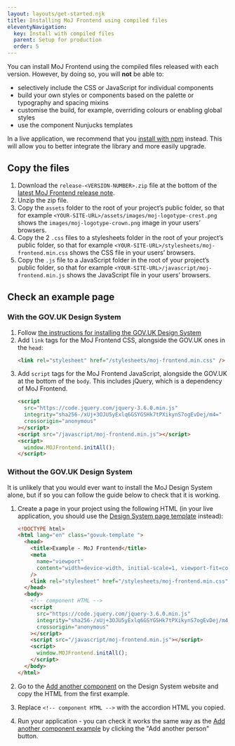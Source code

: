 ```yaml
---
layout: layouts/get-started.njk
title: Installing MoJ Frontend using compiled files
eleventyNavigation:
  key: Install with compiled files
  parent: Setup for production
  order: 5
---
```


You can install MoJ Frontend using the compiled files released with each version. However, by doing so, you will **not** be able to:

- selectively include the CSS or JavaScript for individual components
- build your own styles or components based on the palette or typography and spacing mixins
- customise the build, for example, overriding colours or enabling global styles
- use the component Nunjucks templates

In a live application, we recommend that you [install with npm](../installing-with-npm) instead. This will allow you to better integrate the library and more easily upgrade.

## Copy the files

1. Download the `release-<VERSION-NUMBER>.zip` file at the bottom of the [latest MoJ Frontend release note](https://github.com/ministryofjustice/moj-frontend/releases/latest).
2. Unzip the zip file.
3. Copy the `assets` folder to the root of your project’s public folder, so that for example `<YOUR-SITE-URL>/assets/images/moj-logotype-crest.png` shows the `images/moj-logotype-crown.png` image in your users’ browsers.
4. Copy the 2 `.css` files to a stylesheets folder in the root of your project’s public folder, so that for example `<YOUR-SITE-URL>/stylesheets/moj-frontend.min.css` shows the CSS file in your users’ browsers.
5. Copy the `.js` file to a JavaScript folder in the root of your project’s public folder, so that for example `<YOUR-SITE-URL>/javascript/moj-frontend.min.js` shows the JavaScript file in your users’ browsers.

## Check an example page

### With the GOV.UK Design System

1. Follow [the instructions for installing the GOV.UK Design System](https://frontend.design-system.service.gov.uk/install-using-precompiled-files/)
2. Add `link` tags for the MoJ Frontend CSS, alongside the GOV.UK ones in the `head`:
   ```html
   <link rel="stylesheet" href="/stylesheets/moj-frontend.min.css" />
   ```
3. Add `script` tags for the MoJ Frontend JavaScript, alongside the GOV.UK at the bottom of the `body`. This includes jQuery, which is a dependency of MoJ Frontend.
   ```html
   <script
     src="https://code.jquery.com/jquery-3.6.0.min.js"
     integrity="sha256-/xUj+3OJU5yExlq6GSYGSHk7tPXikynS7ogEvDej/m4="
     crossorigin="anonymous"
   ></script>
   <script src="/javascript/moj-frontend.min.js"></script>
   <script>
     window.MOJFrontend.initAll();
   </script>
   ```

### Without the GOV.UK Design System

It is unlikely that you would ever want to install the MoJ Design System alone, but if so you can follow the guide below to check that it is working.

1. Create a page in your project using the following HTML (in your live application, you should use the [Design System page template](https://design-system.service.gov.uk/styles/page-template/) instead):

   ```html
   <!DOCTYPE html>
   <html lang="en" class="govuk-template ">
     <head>
       <title>Example - MoJ Frontend</title>
       <meta
         name="viewport"
         content="width=device-width, initial-scale=1, viewport-fit=cover"
       />
       <link rel="stylesheet" href="/stylesheets/moj-frontend.min.css" />
     </head>
     <body>
       <!-- component HTML -->
       <script
         src="https://code.jquery.com/jquery-3.6.0.min.js"
         integrity="sha256-/xUj+3OJU5yExlq6GSYGSHk7tPXikynS7ogEvDej/m4="
         crossorigin="anonymous"
       ></script>
       <script src="/javascript/moj-frontend.min.js"></script>
       <script>
         window.MOJFrontend.initAll();
       </script>
     </body>
   </html>
   ```

2. Go to the [Add another component](../components/add-another/) on the Design System website and copy the HTML from the first example.

3. Replace `<!-- component HTML -->` with the accordion HTML you copied.

4. Run your application - you can check it works the same way as the [Add another component example](../examples/add-another/) by clicking the "Add another person" button.
